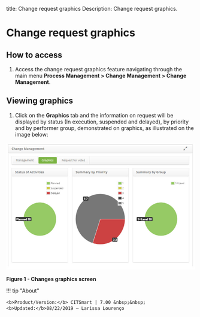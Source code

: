 title: Change request graphics
Description: Change request graphics.
# Change request graphics

How to access
-------------

1. Access the change request graphics feature navigating through the main menu 
**Process Management > Change Management > Change Management**.

Viewing graphics
----------------------

1. Click on the **Graphics** tab and the information on request will be displayed by status (In execution, suspended and 
delayed), by priority and by performer group, demonstrated on graphics, as illustrated on the image below:


![Graphics](images/graphics.img1.jpg)

**Figure 1 - Changes graphics screen**  

!!! tip "About"

    <b>Product/Version:</b> CITSmart | 7.00 &nbsp;&nbsp;
    <b>Updated:</b>08/22/2019 – Larissa Lourenço
